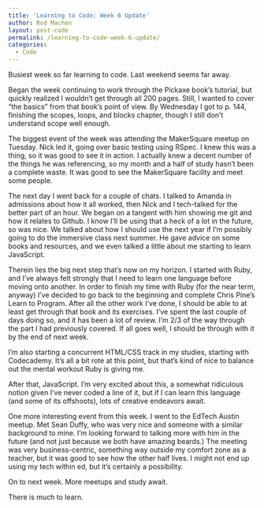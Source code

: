 ```yaml
---
title: 'Learning to Code: Week 6 Update'
author: Rod Machen
layout: post-code
permalink: /learning-to-code-week-6-update/
categories:
  - Code
---
```

Busiest week so far learning to code. Last weekend seems far away.

Began the week continuing to work through the Pickaxe book&#8217;s tutorial, but quickly realized I wouldn&#8217;t get through all 200 pages. Still, I wanted to cover “the basics” from that book’s point of view. By Wednesday I got to p. 144, finishing the scopes, loops, and blocks chapter, though I still don’t understand scope well enough.

The biggest event of the week was attending the MakerSquare meetup on Tuesday. Nick led it, going over basic testing using RSpec. I knew this was a thing, so it was good to see it in action. I actually knew a decent number of the things he was referencing, so my month and a half of study hasn’t been a complete waste. It was good to see the MakerSquare facility and meet some people.

The next day I went back for a couple of chats. I talked to Amanda in admissions about how it all worked, then Nick and I tech-talked for the better part of an hour. We began on a tangent with him showing me git and how it relates to Github. I know I’ll be using that a heck of a lot in the future, so was nice. We talked about how I should use the next year if I’m possibly going to do the immersive class next summer. He gave advice on some books and resources, and we even talked a little about me starting to learn JavaScript.

Therein lies the big next step that’s now on my horizon. I started with Ruby, and I’ve always felt strongly that I need to learn one language before moving onto another. In order to finish my time with Ruby (for the near term, anyway) I’ve decided to go back to the beginning and complete Chris Pine’s Learn to Program. After all the other work I’ve done, I should be able to at least get through that book and its exercises. I’ve spent the last couple of days doing so, and it has been a lot of review. I’m 2/3 of the way through the part I had previously covered. If all goes well, I should be through with it by the end of next week.

I’m also starting a concurrent HTML/CSS track in my studies, starting with Codecademy. It’s all a bit rote at this point, but that’s kind of nice to balance out the mental workout Ruby is giving me.

After that, JavaScript. I’m very excited about this, a somewhat ridiculous notion given I’ve never coded a line of it, but if I can learn this language (and some of its offshoots), lots of creative endeavors await.

One more interesting event from this week. I went to the EdTech Austin meetup. Met Sean Duffy, who was very nice and someone with a similar background to mine. I’m looking forward to talking more with him in the future (and not just because we both have amazing beards.) The meeting was very business-centric, something way outside my comfort zone as a teacher, but it was good to see how the other half lives. I might not end up using my tech within ed, but it’s certainly a possibility.

On to next week. More meetups and study await.

There is much to learn.